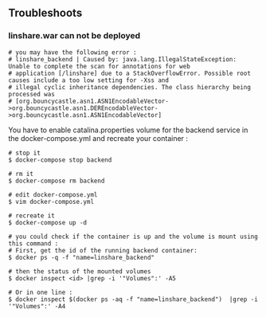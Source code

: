 ## Troubleshoots

### linshare.war can not be deployed

```
# you may have the following error :
# linshare_backend | Caused by: java.lang.IllegalStateException: Unable to complete the scan for annotations for web
# application [/linshare] due to a StackOverflowError. Possible root causes include a too low setting for -Xss and
# illegal cyclic inheritance dependencies. The class hierarchy being processed was
# [org.bouncycastle.asn1.ASN1EncodableVector->org.bouncycastle.asn1.DEREncodableVector->org.bouncycastle.asn1.ASN1EncodableVector]
```

You have to enable catalina.properties volume for the backend service in the
docker-compose.yml and recreate your container :

```
# stop it
$ docker-compose stop backend

# rm it
$ docker-compose rm backend

# edit docker-compose.yml
$ vim docker-compose.yml

# recreate it
$ docker-compose up -d

# you could check if the container is up and the volume is mount using this command :
# First, get the id of the running backend container:
$ docker ps -q -f "name=linshare_backend"

# then the status of the mounted volumes
$ docker inspect <id> |grep -i '"Volumes":' -A5

# Or in one line :
$ docker inspect $(docker ps -aq -f "name=linshare_backend")  |grep -i '"Volumes":' -A4
```
